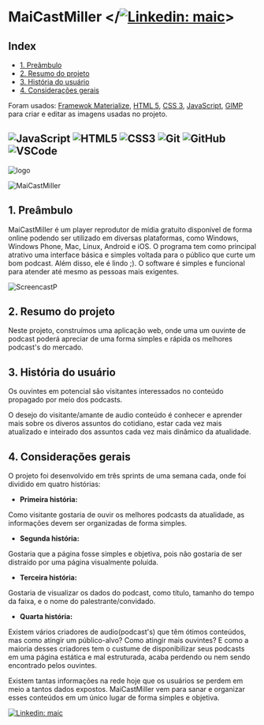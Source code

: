 # MaiCastMiller </[![Linkedin: maic](https://img.shields.io/badge/-Linkedin-blue?style=flat-square&logo=Linkedin&logoColor=white&link=https://www.linkedin.com/in/maic/)](https://www.linkedin.com/in/maic-miller-330721208/)>

## Index 

- [1. Preâmbulo](#1-Preâmbulo)
- [2. Resumo do projeto](#2-Resumo-do-projeto)
- [3. História do usuário](#3-História-do-usuario)
- [4. Considerações gerais](#4-Consideracoes-gerais)

Foram usados:  [Framewok Materialize](https://materializecss.com/), [HTML 5](https://developer.mozilla.org/en-US/docs/Web/HTML/HTML5), [CSS 3](https://developer.mozilla.org/en-US/docs/Web/CSS), [JavaScript](https://developer.mozilla.org/en-US/docs/Web/JavaScript), [GIMP](https://www.gimp.org/) para criar e editar as imagens usadas no projeto.

![JavaScript](https://img.shields.io/badge/-JavaScript-black?style=flat-square&logo=javascript)
![HTML5](https://img.shields.io/badge/-HTML5-E34F26?style=flat-square&logo=html5&logoColor=white)
![CSS3](https://img.shields.io/badge/-CSS3-1572B6?style=flat-square&logo=css3)
![Git](https://img.shields.io/badge/-Git-black?style=flat-square&logo=git)
![GitHub](https://img.shields.io/badge/-GitHub-181717?style=flat-square&logo=github)
![VSCode](https://img.shields.io/badge/-VSCode-007ACC?style=flat-square&logo=visual-studio-code&logoColor=white)
---

![logo](https://user-images.githubusercontent.com/990877/111083825-27d0a480-84ee-11eb-86ee-a8982eb42257.png)

![MaiCastMiller](https://user-images.githubusercontent.com/990877/111083352-ec34db00-84eb-11eb-8e32-553747c65c27.png)

## 1. Preâmbulo

MaiCastMiller é um player reprodutor de mídia gratuito disponível de forma online podendo ser utilizado em diversas plataformas, como Windows, Windows Phone, Mac, Linux, Android e iOS. O programa tem como principal atrativo uma interface básica e simples voltada para o público que curte um bom podcast. Além disso, ele é lindo ;). O software é simples e funcional para atender até mesmo as pessoas mais exigentes.

![ScreencastP](https://user-images.githubusercontent.com/990877/111084149-bc87d200-84ef-11eb-8bb3-e34d468ebc62.gif)

## 2. Resumo do projeto

Neste projeto, construímos uma aplicação web, onde uma um ouvinte de podcast poderá apreciar de uma forma simples e rápida os melhores podcast's do mercado.

## 3. História do usuário

Os ouvintes em potencial são visitantes interessados no conteúdo propagado por meio dos podcasts.

O desejo do visitante/amante de audio conteúdo é conhecer e aprender mais sobre os diveros assuntos do cotidiano, estar cada vez mais atualizado e inteirado dos assuntos cada vez mais dinâmico da atualidade.

## 4. Considerações gerais

O projeto foi desenvolvido em três sprints de uma semana cada, onde foi dividido em quatro histórias:

- **Primeira história:**

Como visitante gostaria de ouvir os melhores podcasts da atualidade, as informações devem ser organizadas de forma simples.

- **Segunda história:**

Gostaria que a página fosse simples e objetiva, pois não gostaria de ser distraído por uma página visualmente poluída.

- **Terceira história:**

Gostaria de visualizar os dados do podcast, como título, tamanho do tempo da faixa, e o nome do palestrante/convidado.

- **Quarta história:**

Existem  vários criadores de audio(podcast's) que têm ótimos conteúdos, mas como atingir um público-alvo? Como atingir mais ouvintes? E como a maioria desses criadores tem o custume de disponibilizar seus podcasts em uma página estática e mal estruturada, acaba perdendo ou nem sendo encontrado pelos ouvintes.

Existem tantas informações na rede hoje que os usuários se perdem em meio a tantos dados expostos. MaiCastMiller vem para sanar e organizar esses conteúdos em um único lugar de forma simples e objetiva.

[![Linkedin: maic](https://img.shields.io/badge/-Linkedin-blue?style=flat-square&logo=Linkedin&logoColor=white&link=https://www.linkedin.com/in/maic/)](https://www.linkedin.com/in/maic-miller-330721208/)
